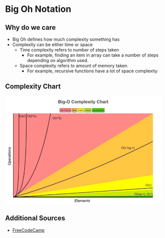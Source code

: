 # Big Oh Notation

## Why do we care
- Big Oh defines how much complexity something has
- Complexity can be either time or space
  - Time complexity refers to number of steps taken
    - For example, finding an item in array can take a number of steps depending on algorithm used.
  - Space complexity refers to amount of memory taken. 
    - For example, recursive functions have a lot of space complexity


## Complexity Chart  
![Big Oh Complexity Chart](./complexity_chart.jpeg)

## Additional Sources
- [FreeCodeCamp](https://www.freecodecamp.org/news/big-o-notation-why-it-matters-and-why-it-doesnt-1674cfa8a23c/)